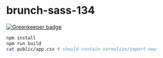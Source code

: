 # brunch-sass-134

[![Greenkeeper badge](https://badges.greenkeeper.io/denysdovhan/brunch-sass-134.svg)](https://greenkeeper.io/)

```sh
npm install
npm run build
cat public/app.css # should contain normalize/import-now
```
